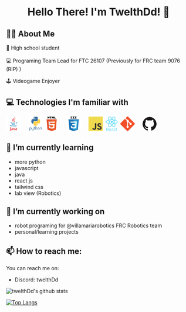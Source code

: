 <h1 align="center">Hello There! I'm TwelthDd! 👋</h1>

<h2 align="left">👩‍💻  About Me</h2>

<p align="left">🏫 High school student <br><br>💻 Programing Team Lead for FTC 26107 (Previously for FRC team 9076 (RIP) )<br> <p>🕹️ Videogame Enjoyer</p>
 
## 💻 Technologies I'm familiar with
<div align="left">
  <img src="https://github.com/devicons/devicon/blob/v2.16.0/icons/java/java-original-wordmark.svg" height="40" alt="java logo"  />
  <img width="12" />
  <img src="https://github.com/devicons/devicon/blob/v2.16.0/icons/python/python-original-wordmark.svg" height="40" alt="Python logo"  />
  <img src="https://github.com/devicons/devicon/blob/v2.16.0/icons/html5/html5-original-wordmark.svg" height="40" alt="Html5 logo"  />
  <img width="12" />
  <img src="https://github.com/devicons/devicon/blob/v2.16.0/icons/css3/css3-original-wordmark.svg" height="40" alt=" Css3 logo"  />
  <img width="12" />
    <img src="https://github.com/devicons/devicon/blob/v2.16.0/icons/javascript/javascript-original.svg" height="40" alt="Javascript logo"  />
      <img src="https://github.com/devicons/devicon/blob/v2.16.0/icons/react/react-original-wordmark.svg" height="40" alt="React logo">
    <img src="https://github.com/devicons/devicon/blob/v2.16.0/icons/git/git-original.svg" height="40" alt="git logo"  />
  <img width="12" />
  <img src="https://github.com/devicons/devicon/blob/v2.16.0/icons/github/github-original.svg" height="40" alt="git logo"  />
  <img width="12" />

## 🌱 I’m currently learning 

- more python
- javascript
- java
- react js
- tailwind css
- lab view (Robotics)



## 🔭 I’m currently working on 

- robot programing for @villamariarobotics FRC Robotics team
- personal/learning projects

## 📫 How to reach me:

You can reach me on:
- Discord: twelthDd

![twelthDd's github stats](https://github-readme-stats.vercel.app/api?username=twelthDd&show_icons=true&theme=radical)

[![Top Langs](https://github-readme-stats.vercel.app/api/top-langs/?username=twelthDd)](https://github.com/TwelthDd/TwelthDd)

<!--
**twelthDd/TwelthDd** is a ✨ _special_ ✨ repository because its `README.md` (this file) appears on your GitHub profile.

Here are some ideas to get you started:

- 🔭 I’m currently working on ...
- 🌱 I’m currently learning ...
- 👯 I’m looking to collaborate on ...
- 🤔 I’m looking for help with ...
- 💬 Ask me about ...
- 📫 How to reach me: ...
- 😄 Pronouns: ...
- ⚡ Fun fact: ...
-->
